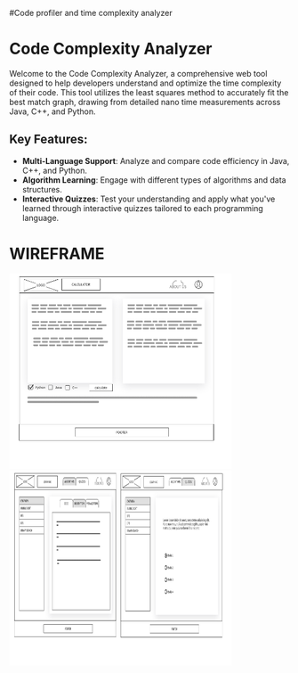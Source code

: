 #Code profiler and time complexity analyzer
<h1>Code Complexity Analyzer</h1>
<p>Welcome to the Code Complexity Analyzer, a comprehensive web tool designed to help developers understand and optimize the time complexity of their code. This tool utilizes the least squares method to accurately fit the best match graph, drawing from detailed nano time measurements across Java, C++, and Python.</p>

<h2>Key Features:</h2>
<ul>
    <li><strong>Multi-Language Support</strong>: Analyze and compare code efficiency in Java, C++, and Python.</li>
    <li><strong>Algorithm Learning</strong>: Engage with different types of algorithms and data structures.</li>
    <li><strong>Interactive Quizzes</strong>: Test your understanding and apply what you've learned through interactive quizzes tailored to each programming language.</li>
</ul>

<h1>WIREFRAME</h1>
<img src="/WIRE_FRAME/CALCULATOR.png" style="width: 400px; height:350px;"></img>
<img src="/WIRE_FRAME/LEARNING_PAGE.png" style="width: 400px; height:350px;"></img>
